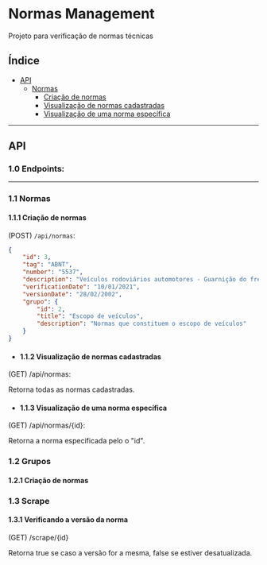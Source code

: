 # Normas Management

Projeto para verificação de normas técnicas

## Índice

- [API](#api)
  - [Normas](#11-normas)
    - [Criação de normas](#111-criação-de-normas)
    - [Visualização de normas cadastradas](#112-visualização-de-normas-cadastradas)
    - [Visualização de uma norma específica](#113-visualização-de-uma-norma-específica)

---

## API

### 1.0 Endpoints:

---

### 1.1 Normas

#### 1.1.1 Criação de normas

(POST) `/api/normas`:

```json
{
    "id": 3,
    "tag": "ABNT",
    "number": "5537",
    "description": "Veículos rodoviários automotores - Guarnição do freio - Verificação da resistência ao cisalhamento entre a guarnição e o suporte metálico para pastilhas de freios a disco e sapatas de freios a tambor ",
    "verificationDate": "10/01/2021",
    "versionDate": "28/02/2002",
    "grupo": {
        "id": 2,
        "title": "Escopo de veículos",
        "description": "Normas que constituem o escopo de veículos"
    }
}

```

- #### 1.1.2 Visualização de normas cadastradas

 (GET) /api/normas: 

Retorna todas as normas cadastradas.

- #### 1.1.3 Visualização de uma norma específica

 (GET) /api/normas/{id}: 

 Retorna a norma especificada pelo o "id".

### 1.2 Grupos

#### 1.2.1 Criação de normas

### 1.3 Scrape

#### 1.3.1 Verificando a versão da norma

(GET) /scrape/{id} 

Retorna true se caso a versão for a mesma, false se estiver desatualizada.
